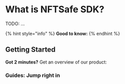 # What is NFTSafe SDK?

TODO: ...

{% hint style="info" %}
**Good to know:**
{% endhint %}


## Getting Started

**Got 2 minutes?** Get an overview of our product:

### Guides: Jump right in